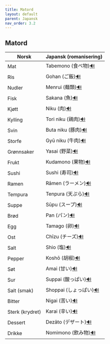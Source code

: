 ```yaml
---
title: Matord
layout: default
parent: Japansk
nav_order: 3.2
---
```


## Matord


<table>
  <thead>
    <tr>
      <th>Norsk</th>
      <th>Japansk (romanisering)</th>
    </tr>
  </thead>
  <tbody>
    <tr>
      <td>Mat</td>
      <td>Tabemono (食べ物)<a href="https://papago.naver.com/?sk=ja&tk=en&hn=0&st=食べ物" target="_blank" rel="noopener noreferrer">🔊</a></td>
    </tr>
    <tr>
      <td>Ris</td>
      <td>Gohan (ご飯)<a href="https://papago.naver.com/?sk=ja&tk=en&hn=0&st=ご飯" target="_blank" rel="noopener noreferrer">🔊</a></td>
    </tr>
    <tr>
      <td>Nudler</td>
      <td>Menrui (麺類)<a href="https://papago.naver.com/?sk=ja&tk=en&hn=0&st=麺類" target="_blank" rel="noopener noreferrer">🔊</a></td>
    </tr>
    <tr>
      <td>Fisk</td>
      <td>Sakana (魚)<a href="https://papago.naver.com/?sk=ja&tk=en&hn=0&st=魚" target="_blank" rel="noopener noreferrer">🔊</a></td>
    </tr>
    <tr>
      <td>Kjøtt</td>
      <td>Niku (肉)<a href="https://papago.naver.com/?sk=ja&tk=en&hn=0&st=肉" target="_blank" rel="noopener noreferrer">🔊</a></td>
    </tr>
    <tr>
      <td>Kylling</td>
      <td>Tori niku (鶏肉)<a href="https://papago.naver.com/?sk=ja&tk=en&hn=0&st=鶏肉" target="_blank" rel="noopener noreferrer">🔊</a></td>
    </tr>
    <tr>
      <td>Svin</td>
      <td>Buta niku (豚肉)<a href="https://papago.naver.com/?sk=ja&tk=en&hn=0&st=豚肉" target="_blank" rel="noopener noreferrer">🔊</a></td>
    </tr>
    <tr>
      <td>Storfe</td>
      <td>Gyū niku (牛肉)<a href="https://papago.naver.com/?sk=ja&tk=en&hn=0&st=牛肉" target="_blank" rel="noopener noreferrer">🔊</a></td>
    </tr>
    <tr>
      <td>Grønnsaker</td>
      <td>Yasai (野菜)<a href="https://papago.naver.com/?sk=ja&tk=en&hn=0&st=野菜" target="_blank" rel="noopener noreferrer">🔊</a></td>
    </tr>
    <tr>
      <td>Frukt</td>
      <td>Kudamono (果物)<a href="https://papago.naver.com/?sk=ja&tk=en&hn=0&st=果物" target="_blank" rel="noopener noreferrer">🔊</a></td>
    </tr>
    <tr>
      <td>Sushi</td>
      <td>Sushi (寿司)<a href="https://papago.naver.com/?sk=ja&tk=en&hn=0&st=寿司" target="_blank" rel="noopener noreferrer">🔊</a></td>
    </tr>
    <tr>
      <td>Ramen</td>
      <td>Rāmen (ラーメン)<a href="https://papago.naver.com/?sk=ja&tk=en&hn=0&st=ラーメン" target="_blank" rel="noopener noreferrer">🔊</a></td>
    </tr>
    <tr>
      <td>Tempura</td>
      <td>Tenpura (天ぷら)<a href="https://papago.naver.com/?sk=ja&tk=en&hn=0&st=天ぷら" target="_blank" rel="noopener noreferrer">🔊</a></td>
    </tr>
    <tr>
      <td>Suppe</td>
      <td>Sūpu (スープ)<a href="https://papago.naver.com/?sk=ja&tk=en&hn=0&st=スープ" target="_blank" rel="noopener noreferrer">🔊</a></td>
    </tr>
    <tr>
      <td>Brød</td>
      <td>Pan (パン)<a href="https://papago.naver.com/?sk=ja&tk=en&hn=0&st=パン" target="_blank" rel="noopener noreferrer">🔊</a></td>
    </tr>
    <tr>
      <td>Egg</td>
      <td>Tamago (卵)<a href="https://papago.naver.com/?sk=ja&tk=en&hn=0&st=卵" target="_blank" rel="noopener noreferrer">🔊</a></td>
    </tr>
    <tr>
      <td>Ost</td>
      <td>Chīzu (チーズ)<a href="https://papago.naver.com/?sk=ja&tk=en&hn=0&st=チーズ" target="_blank" rel="noopener noreferrer">🔊</a></td>
    </tr>
    <tr>
      <td>Salt</td>
      <td>Shio (塩)<a href="https://papago.naver.com/?sk=ja&tk=en&hn=0&st=塩" target="_blank" rel="noopener noreferrer">🔊</a></td>
    </tr>
    <tr>
      <td>Pepper</td>
      <td>Koshō (胡椒)<a href="https://papago.naver.com/?sk=ja&tk=en&hn=0&st=胡椒" target="_blank" rel="noopener noreferrer">🔊</a></td>
    </tr>
    <tr>
      <td>Søt</td>
      <td>Amai (甘い)<a href="https://papago.naver.com/?sk=ja&tk=en&hn=0&st=甘い" target="_blank" rel="noopener noreferrer">🔊</a></td>
    </tr>
    <tr>
      <td>Sur</td>
      <td>Suppai (酸っぱい)<a href="https://papago.naver.com/?sk=ja&tk=en&hn=0&st=酸っぱい" target="_blank" rel="noopener noreferrer">🔊</a></td>
    </tr>
    <tr>
      <td>Salt (smak)</td>
      <td>Shoppai (しょっぱい)<a href="https://papago.naver.com/?sk=ja&tk=en&hn=0&st=しょっぱい" target="_blank" rel="noopener noreferrer">🔊</a></td>
    </tr>
    <tr>
      <td>Bitter</td>
      <td>Nigai (苦い)<a href="https://papago.naver.com/?sk=ja&tk=en&hn=0&st=苦い" target="_blank" rel="noopener noreferrer">🔊</a></td>
    </tr>
    <tr>
      <td>Sterk (krydret)</td>
      <td>Karai (辛い)<a href="https://papago.naver.com/?sk=ja&tk=en&hn=0&st=辛い" target="_blank" rel="noopener noreferrer">🔊</a></td>
    </tr>
    <tr>
      <td>Dessert</td>
      <td>Dezāto (デザート)<a href="https://papago.naver.com/?sk=ja&tk=en&hn=0&st=デザート" target="_blank" rel="noopener noreferrer">🔊</a></td>
    </tr>
    <tr>
      <td>Drikke</td>
      <td>Nomimono (飲み物)<a href="https://papago.naver.com/?sk=ja&tk=en&hn=0&st=飲み物" target="_blank" rel="noopener noreferrer">🔊</a></td>
    </tr>
  </tbody>
</table>
